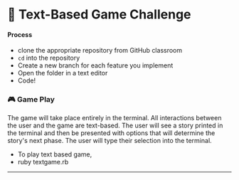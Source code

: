 # 👾 Text-Based Game Challenge


#### Process

- clone the appropriate repository from GitHub classroom
- `cd` into the repository
- Create a new branch for each feature you implement
- Open the folder in a text editor
- Code!

### 🎮 Game Play

The game will take place entirely in the terminal. All interactions between the user and the game are text-based. The user will see a story printed in the terminal and then be presented with options that will determine the story's next phase. The user will type their selection into the terminal.

- To play text based game,
- ruby textgame.rb

---


<!-- our story The Bench Warmer -->
<!-- make a class named BowlingGame
use attr_accessor to store player_name and score
initialize player_name and start score at 0
create method roll with parameter pins
call instance variable score and set it to pins

create another class BowlingGameSimulation
intitialize player to Gus, Richie and Clark


create method play_game to hold our story and game
 -->


<!-- intro-story-and-rules, 
 In a small Beverly Hills town where bowling was more than just a pastime, there was a billionaire with a passion for strikes and spares—Bruce Bayne, a man whose bank account was as hefty as his bowling ball. One fateful day, he stumbled upon three nerds—Clark, Gus, and Richie—who were more accustomed to coding than throwing balls down lanes. These guys were the epitome of gutter balls, but they shared an unbreakable bond forged through their shared love for bowling, meeting every weekend until they were rudely kicked out by the indomitable Facebook MOM group, whose combined bowling skills were sharper than their online memes. 
 
 <!-- gus-training -->
 <!-- You play as Gus first, teaching Clark and Richie to throw Strikes. You throw the bowling ball is to the Strike.  -->

 <!-- game-over
 print output name and points -->
 
 





